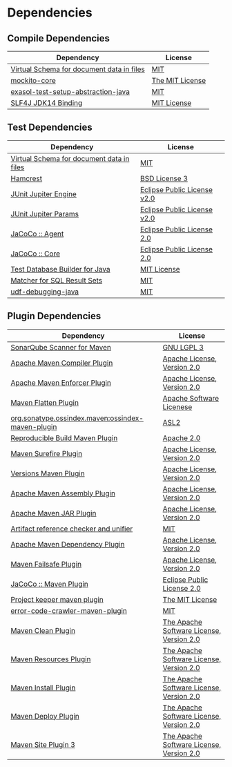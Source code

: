 <!-- @formatter:off -->
# Dependencies

## Compile Dependencies

| Dependency                                     | License              |
| ---------------------------------------------- | -------------------- |
| [Virtual Schema for document data in files][0] | [MIT][1]             |
| [mockito-core][2]                              | [The MIT License][3] |
| [exasol-test-setup-abstraction-java][4]        | [MIT][1]             |
| [SLF4J JDK14 Binding][6]                       | [MIT License][7]     |

## Test Dependencies

| Dependency                                     | License                           |
| ---------------------------------------------- | --------------------------------- |
| [Virtual Schema for document data in files][0] | [MIT][1]                          |
| [Hamcrest][10]                                 | [BSD License 3][11]               |
| [JUnit Jupiter Engine][12]                     | [Eclipse Public License v2.0][13] |
| [JUnit Jupiter Params][12]                     | [Eclipse Public License v2.0][13] |
| [JaCoCo :: Agent][16]                          | [Eclipse Public License 2.0][17]  |
| [JaCoCo :: Core][16]                           | [Eclipse Public License 2.0][17]  |
| [Test Database Builder for Java][20]           | [MIT License][21]                 |
| [Matcher for SQL Result Sets][22]              | [MIT][1]                          |
| [udf-debugging-java][24]                       | [MIT][1]                          |

## Plugin Dependencies

| Dependency                                              | License                                        |
| ------------------------------------------------------- | ---------------------------------------------- |
| [SonarQube Scanner for Maven][26]                       | [GNU LGPL 3][27]                               |
| [Apache Maven Compiler Plugin][28]                      | [Apache License, Version 2.0][29]              |
| [Apache Maven Enforcer Plugin][30]                      | [Apache License, Version 2.0][29]              |
| [Maven Flatten Plugin][32]                              | [Apache Software Licenese][33]                 |
| [org.sonatype.ossindex.maven:ossindex-maven-plugin][34] | [ASL2][33]                                     |
| [Reproducible Build Maven Plugin][36]                   | [Apache 2.0][33]                               |
| [Maven Surefire Plugin][38]                             | [Apache License, Version 2.0][29]              |
| [Versions Maven Plugin][40]                             | [Apache License, Version 2.0][29]              |
| [Apache Maven Assembly Plugin][42]                      | [Apache License, Version 2.0][29]              |
| [Apache Maven JAR Plugin][44]                           | [Apache License, Version 2.0][29]              |
| [Artifact reference checker and unifier][46]            | [MIT][1]                                       |
| [Apache Maven Dependency Plugin][48]                    | [Apache License, Version 2.0][29]              |
| [Maven Failsafe Plugin][50]                             | [Apache License, Version 2.0][29]              |
| [JaCoCo :: Maven Plugin][52]                            | [Eclipse Public License 2.0][17]               |
| [Project keeper maven plugin][54]                       | [The MIT License][55]                          |
| [error-code-crawler-maven-plugin][56]                   | [MIT][1]                                       |
| [Maven Clean Plugin][58]                                | [The Apache Software License, Version 2.0][33] |
| [Maven Resources Plugin][60]                            | [The Apache Software License, Version 2.0][33] |
| [Maven Install Plugin][62]                              | [The Apache Software License, Version 2.0][33] |
| [Maven Deploy Plugin][64]                               | [The Apache Software License, Version 2.0][33] |
| [Maven Site Plugin 3][66]                               | [The Apache Software License, Version 2.0][33] |

[16]: https://www.eclemma.org/jacoco/index.html
[0]: https://github.com/exasol/virtual-schema-common-document-files
[20]: https://github.com/exasol/test-db-builder-java/
[33]: http://www.apache.org/licenses/LICENSE-2.0.txt
[38]: https://maven.apache.org/surefire/maven-surefire-plugin/
[58]: http://maven.apache.org/plugins/maven-clean-plugin/
[1]: https://opensource.org/licenses/MIT
[2]: https://github.com/mockito/mockito
[50]: https://maven.apache.org/surefire/maven-failsafe-plugin/
[40]: http://www.mojohaus.org/versions-maven-plugin/
[54]: https://github.com/exasol/project-keeper/
[11]: http://opensource.org/licenses/BSD-3-Clause
[28]: https://maven.apache.org/plugins/maven-compiler-plugin/
[21]: https://github.com/exasol/test-db-builder-java/blob/main/LICENSE
[4]: https://github.com/exasol/exasol-test-setup-abstraction-java/
[17]: https://www.eclipse.org/legal/epl-2.0/
[27]: http://www.gnu.org/licenses/lgpl.txt
[52]: https://www.jacoco.org/jacoco/trunk/doc/maven.html
[3]: https://github.com/mockito/mockito/blob/main/LICENSE
[22]: https://github.com/exasol/hamcrest-resultset-matcher
[36]: http://zlika.github.io/reproducible-build-maven-plugin
[48]: https://maven.apache.org/plugins/maven-dependency-plugin/
[55]: https://github.com/exasol/project-keeper/blob/main/LICENSE
[7]: http://www.opensource.org/licenses/mit-license.php
[26]: http://sonarsource.github.io/sonar-scanner-maven/
[29]: https://www.apache.org/licenses/LICENSE-2.0.txt
[30]: https://maven.apache.org/enforcer/maven-enforcer-plugin/
[13]: https://www.eclipse.org/legal/epl-v20.html
[62]: http://maven.apache.org/plugins/maven-install-plugin/
[12]: https://junit.org/junit5/
[34]: https://sonatype.github.io/ossindex-maven/maven-plugin/
[32]: https://www.mojohaus.org/flatten-maven-plugin/flatten-maven-plugin
[24]: https://github.com/exasol/udf-debugging-java
[10]: http://hamcrest.org/JavaHamcrest/
[6]: http://www.slf4j.org
[64]: http://maven.apache.org/plugins/maven-deploy-plugin/
[66]: http://maven.apache.org/plugins/maven-site-plugin/
[60]: http://maven.apache.org/plugins/maven-resources-plugin/
[46]: https://github.com/exasol/artifact-reference-checker-maven-plugin
[56]: https://github.com/exasol/error-code-crawler-maven-plugin
[44]: https://maven.apache.org/plugins/maven-jar-plugin/
[42]: https://maven.apache.org/plugins/maven-assembly-plugin/
